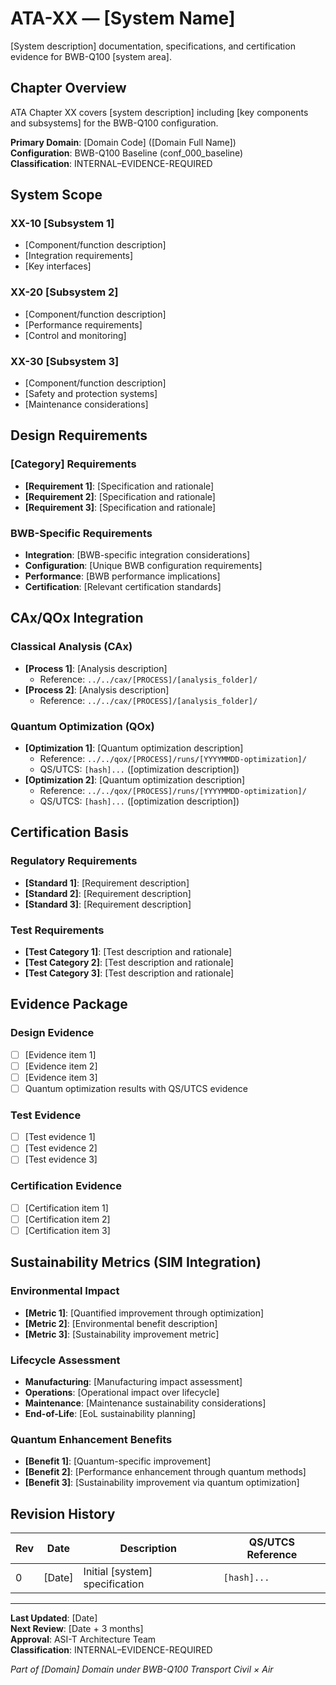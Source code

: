# ATA-XX — [System Name]

[System description] documentation, specifications, and certification evidence for BWB-Q100 [system area].

## Chapter Overview

ATA Chapter XX covers [system description] including [key components and subsystems] for the BWB-Q100 configuration.

**Primary Domain**: [Domain Code] ([Domain Full Name])  
**Configuration**: BWB-Q100 Baseline (conf_000_baseline)  
**Classification**: INTERNAL–EVIDENCE-REQUIRED

## System Scope

### XX-10 [Subsystem 1]
- [Component/function description]
- [Integration requirements]
- [Key interfaces]

### XX-20 [Subsystem 2]
- [Component/function description]
- [Performance requirements]
- [Control and monitoring]

### XX-30 [Subsystem 3]
- [Component/function description]
- [Safety and protection systems]
- [Maintenance considerations]

## Design Requirements

### [Category] Requirements
- **[Requirement 1]**: [Specification and rationale]
- **[Requirement 2]**: [Specification and rationale]
- **[Requirement 3]**: [Specification and rationale]

### BWB-Specific Requirements
- **Integration**: [BWB-specific integration considerations]
- **Configuration**: [Unique BWB configuration requirements]
- **Performance**: [BWB performance implications]
- **Certification**: [Relevant certification standards]

## CAx/QOx Integration

### Classical Analysis (CAx)
- **[Process 1]**: [Analysis description]
  - Reference: `../../cax/[PROCESS]/[analysis_folder]/`
- **[Process 2]**: [Analysis description]
  - Reference: `../../cax/[PROCESS]/[analysis_folder]/`

### Quantum Optimization (QOx)
- **[Optimization 1]**: [Quantum optimization description]
  - Reference: `../../qox/[PROCESS]/runs/[YYYYMMDD-optimization]/`
  - QS/UTCS: `[hash]...` ([optimization description])
- **[Optimization 2]**: [Quantum optimization description]
  - Reference: `../../qox/[PROCESS]/runs/[YYYYMMDD-optimization]/`
  - QS/UTCS: `[hash]...` ([optimization description])

## Certification Basis

### Regulatory Requirements
- **[Standard 1]**: [Requirement description]
- **[Standard 2]**: [Requirement description]
- **[Standard 3]**: [Requirement description]

### Test Requirements
- **[Test Category 1]**: [Test description and rationale]
- **[Test Category 2]**: [Test description and rationale]
- **[Test Category 3]**: [Test description and rationale]

## Evidence Package

### Design Evidence
- [ ] [Evidence item 1]
- [ ] [Evidence item 2]
- [ ] [Evidence item 3]
- [ ] Quantum optimization results with QS/UTCS evidence

### Test Evidence
- [ ] [Test evidence 1]
- [ ] [Test evidence 2]
- [ ] [Test evidence 3]

### Certification Evidence
- [ ] [Certification item 1]
- [ ] [Certification item 2]
- [ ] [Certification item 3]

## Sustainability Metrics (SIM Integration)

### Environmental Impact
- **[Metric 1]**: [Quantified improvement through optimization]
- **[Metric 2]**: [Environmental benefit description]
- **[Metric 3]**: [Sustainability improvement metric]

### Lifecycle Assessment
- **Manufacturing**: [Manufacturing impact assessment]
- **Operations**: [Operational impact over lifecycle]
- **Maintenance**: [Maintenance sustainability considerations]
- **End-of-Life**: [EoL sustainability planning]

### Quantum Enhancement Benefits
- **[Benefit 1]**: [Quantum-specific improvement]
- **[Benefit 2]**: [Performance enhancement through quantum methods]
- **[Benefit 3]**: [Sustainability improvement via quantum optimization]

## Revision History

| Rev | Date | Description | QS/UTCS Reference |
|-----|------|-------------|-------------------|
| 0 | [Date] | Initial [system] specification | `[hash]...` |

---

**Last Updated**: [Date]  
**Next Review**: [Date + 3 months]  
**Approval**: ASI-T Architecture Team  
**Classification**: INTERNAL–EVIDENCE-REQUIRED

*Part of [Domain] Domain under BWB-Q100 Transport Civil × Air*